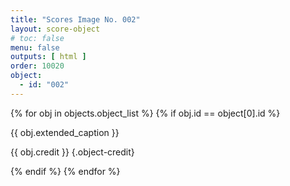 ```yaml
---
title: "Scores Image No. 002"
layout: score-object
# toc: false
menu: false
outputs: [ html ]
order: 10020
object:
  - id: "002"
---
```


{% for obj in objects.object_list %}
{% if obj.id == object[0].id %}

{{ obj.extended_caption }}

{{ obj.credit }} {.object-credit}

{% endif %}
{% endfor %}
